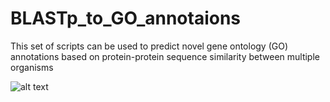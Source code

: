 # BLASTp_to_GO_annotaions
This set of scripts can be used to predict novel gene ontology (GO) annotations based on protein-protein sequence similarity between multiple organisms


![alt text](https://raw.githubusercontent.com/BrianMillerS/BLASTp_to_GO_annotaions/master/example_output.png)
